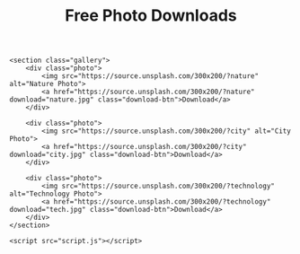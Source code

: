 <!DOCTYPE html>
<html lang="en">
<head>
    <meta charset="UTF-8">
    <meta name="viewport" content="width=device-width, initial-scale=1.0">
    <title>Photo Download Site</title>
    <link rel="stylesheet" href="styles.css">
</head>
<body>
    <header>
        <h1>Free Photo Downloads</h1>
    </header>

    <section class="gallery">
        <div class="photo">
            <img src="https://source.unsplash.com/300x200/?nature" alt="Nature Photo">
            <a href="https://source.unsplash.com/300x200/?nature" download="nature.jpg" class="download-btn">Download</a>
        </div>

        <div class="photo">
            <img src="https://source.unsplash.com/300x200/?city" alt="City Photo">
            <a href="https://source.unsplash.com/300x200/?city" download="city.jpg" class="download-btn">Download</a>
        </div>

        <div class="photo">
            <img src="https://source.unsplash.com/300x200/?technology" alt="Technology Photo">
            <a href="https://source.unsplash.com/300x200/?technology" download="tech.jpg" class="download-btn">Download</a>
        </div>
    </section>

    <script src="script.js"></script>
</body>
</html>
